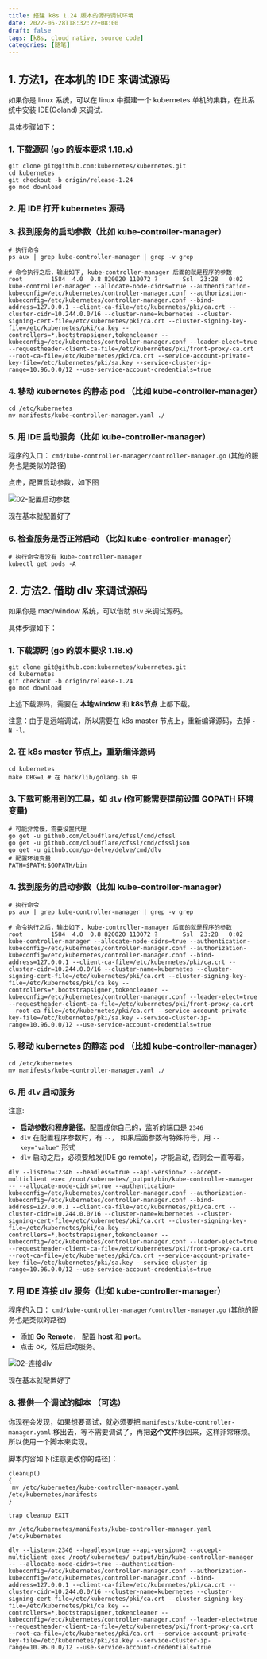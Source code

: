 ```yaml
---
title: 搭建 k8s 1.24 版本的源码调试环境
date: 2022-06-28T18:32:22+08:00
draft: false
tags: [k8s, cloud native, source code]
categories: [随笔]
---
```


## 1. 方法1，在本机的 IDE 来调试源码

如果你是 linux 系统，可以在 linux 中搭建一个 kubernetes 单机的集群，在此系统中安装 IDE(Goland) 来调试.

具体步骤如下：

### 1. 下载源码 (go 的版本要求 1.18.x)
```shell
git clone git@github.com:kubernetes/kubernetes.git
cd kubernetes
git checkout -b origin/release-1.24
go mod download 
```

### 2. 用 IDE 打开 kubernetes 源码

### 3. 找到服务的启动参数（比如 kube-controller-manager）
```shell
# 执行命令
ps aux | grep kube-controller-manager | grep -v grep

# 命令执行之后，输出如下, kube-controller-manager 后面的就是程序的参数
root        1584  4.0  0.8 820020 110072 ?       Ssl  23:28   0:02 kube-controller-manager --allocate-node-cidrs=true --authentication-kubeconfig=/etc/kubernetes/controller-manager.conf --authorization-kubeconfig=/etc/kubernetes/controller-manager.conf --bind-address=127.0.0.1 --client-ca-file=/etc/kubernetes/pki/ca.crt --cluster-cidr=10.244.0.0/16 --cluster-name=kubernetes --cluster-signing-cert-file=/etc/kubernetes/pki/ca.crt --cluster-signing-key-file=/etc/kubernetes/pki/ca.key --controllers=*,bootstrapsigner,tokencleaner --kubeconfig=/etc/kubernetes/controller-manager.conf --leader-elect=true --requestheader-client-ca-file=/etc/kubernetes/pki/front-proxy-ca.crt --root-ca-file=/etc/kubernetes/pki/ca.crt --service-account-private-key-file=/etc/kubernetes/pki/sa.key --service-cluster-ip-range=10.96.0.0/12 --use-service-account-credentials=true

```

### 4. 移动 kubernetes 的静态 pod （比如 kube-controller-manager）
```shell
cd /etc/kubernetes
mv manifests/kube-controller-manager.yaml ./
```

### 5. 用 IDE 启动服务（比如 kube-controller-manager）

程序的入口： `cmd/kube-controller-manager/controller-manager.go` (其他的服务也是类似的路径)

点击，配置启动参数，如下图

![02-配置启动参数](https://ooooo-notes.ooooo-youwillsee.com/static/images/k8s-source-code-env-config-launch-parameter.png "配置启动参数")

现在基本就配置好了

### 6. 检查服务是否正常启动 （比如 kube-controller-manager）
```shell
# 执行命令看没有 kube-controller-manager
kubectl get pods -A
```

## 2. 方法2. 借助 dlv 来调试源码

如果你是 mac/window 系统，可以借助 `dlv` 来调试源码。

具体步骤如下：

### 1. 下载源码 (go 的版本要求 1.18.x) 
```shell
git clone git@github.com:kubernetes/kubernetes.git
cd kubernetes
git checkout -b origin/release-1.24
go mod download 
```
上述下载源码，需要在 **本地window** 和 **k8s节点** 上都下载。

注意：由于是远端调试，所以需要在 k8s master 节点上，重新编译源码，去掉 `-N -l`.

### 2. 在 k8s master 节点上，重新编译源码
```shell
cd kubernetes 
make DBG=1 # 在 hack/lib/golang.sh 中
```

### 3. 下载可能用到的工具，如 `dlv` (你可能需要提前设置 **GOPATH** 环境变量)
```shell
# 可能非常慢，需要设置代理
go get -u github.com/cloudflare/cfssl/cmd/cfssl
go get -u github.com/cloudflare/cfssl/cmd/cfssljson
go get -u github.com/go-delve/delve/cmd/dlv
# 配置环境变量
PATH=$PATH:$GOPATH/bin 
```

### 4. 找到服务的启动参数（比如 kube-controller-manager）
```shell
# 执行命令
ps aux | grep kube-controller-manager | grep -v grep

# 命令执行之后，输出如下, kube-controller-manager 后面的就是程序的参数
root        1584  4.0  0.8 820020 110072 ?       Ssl  23:28   0:02 kube-controller-manager --allocate-node-cidrs=true --authentication-kubeconfig=/etc/kubernetes/controller-manager.conf --authorization-kubeconfig=/etc/kubernetes/controller-manager.conf --bind-address=127.0.0.1 --client-ca-file=/etc/kubernetes/pki/ca.crt --cluster-cidr=10.244.0.0/16 --cluster-name=kubernetes --cluster-signing-cert-file=/etc/kubernetes/pki/ca.crt --cluster-signing-key-file=/etc/kubernetes/pki/ca.key --controllers=*,bootstrapsigner,tokencleaner --kubeconfig=/etc/kubernetes/controller-manager.conf --leader-elect=true --requestheader-client-ca-file=/etc/kubernetes/pki/front-proxy-ca.crt --root-ca-file=/etc/kubernetes/pki/ca.crt --service-account-private-key-file=/etc/kubernetes/pki/sa.key --service-cluster-ip-range=10.96.0.0/12 --use-service-account-credentials=true
```

### 5. 移动 kubernetes 的静态 pod （比如 kube-controller-manager）
```shell
cd /etc/kubernetes
mv manifests/kube-controller-manager.yaml ./
```

### 6. 用 `dlv` 启动服务

注意:
* **启动参数**和**程序路径**，配置成你自己的，监听的端口是 `2346`
* `dlv` 在配置程序参数时，有 `--`， 如果后面参数有特殊符号，用 `--key="value"` 形式
* `dlv` 启动之后，必须要触发(IDE go remote)，才能启动, 否则会一直等着。

```shell
dlv --listen=:2346 --headless=true --api-version=2 --accept-multiclient exec /root/kubernetes/_output/bin/kube-controller-manager -- --allocate-node-cidrs=true --authentication-kubeconfig=/etc/kubernetes/controller-manager.conf --authorization-kubeconfig=/etc/kubernetes/controller-manager.conf --bind-address=127.0.0.1 --client-ca-file=/etc/kubernetes/pki/ca.crt --cluster-cidr=10.244.0.0/16 --cluster-name=kubernetes --cluster-signing-cert-file=/etc/kubernetes/pki/ca.crt --cluster-signing-key-file=/etc/kubernetes/pki/ca.key --controllers=*,bootstrapsigner,tokencleaner --kubeconfig=/etc/kubernetes/controller-manager.conf --leader-elect=true --requestheader-client-ca-file=/etc/kubernetes/pki/front-proxy-ca.crt --root-ca-file=/etc/kubernetes/pki/ca.crt --service-account-private-key-file=/etc/kubernetes/pki/sa.key --service-cluster-ip-range=10.96.0.0/12 --use-service-account-credentials=true
```

### 7. 用 IDE 连接 dlv 服务（比如 kube-controller-manager）

程序的入口： `cmd/kube-controller-manager/controller-manager.go` (其他的服务也是类似的路径)


* 添加 **Go Remote**， 配置 **host** 和 **port**。
* 点击 ok，然后启动服务。

![02-连接dlv](https://ooooo-notes.ooooo-youwillsee.com/static/images/k8s-source-code-env-connect-dlv.png "连接dlv")

现在基本就配置好了

### 8. 提供一个调试的脚本 （可选）

你现在会发现，如果想要调试，就必须要把 `manifests/kube-controller-manager.yaml` 移出去，等不需要调试了，再把**这个文件**移回来，这样非常麻烦。所以使用一个脚本来实现。

脚本内容如下(注意更改你的路径)：
```shell
cleanup()
{
 mv /etc/kubernetes/kube-controller-manager.yaml /etc/kubernetes/manifests
}

trap cleanup EXIT

mv /etc/kubernetes/manifests/kube-controller-manager.yaml /etc/kubernetes

dlv --listen=:2346 --headless=true --api-version=2 --accept-multiclient exec /root/kubernetes/_output/bin/kube-controller-manager -- --allocate-node-cidrs=true --authentication-kubeconfig=/etc/kubernetes/controller-manager.conf --authorization-kubeconfig=/etc/kubernetes/controller-manager.conf --bind-address=127.0.0.1 --client-ca-file=/etc/kubernetes/pki/ca.crt --cluster-cidr=10.244.0.0/16 --cluster-name=kubernetes --cluster-signing-cert-file=/etc/kubernetes/pki/ca.crt --cluster-signing-key-file=/etc/kubernetes/pki/ca.key --controllers=*,bootstrapsigner,tokencleaner --kubeconfig=/etc/kubernetes/controller-manager.conf --leader-elect=true --requestheader-client-ca-file=/etc/kubernetes/pki/front-proxy-ca.crt --root-ca-file=/etc/kubernetes/pki/ca.crt --service-account-private-key-file=/etc/kubernetes/pki/sa.key --service-cluster-ip-range=10.96.0.0/12 --use-service-account-credentials=true
```


